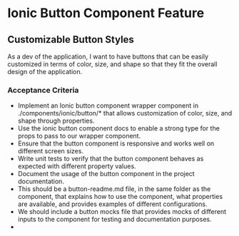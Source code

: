 # Ionic Button Component Feature

## Customizable Button Styles

As a dev of the application, I want to have buttons that can be easily customized in terms of color, size, and shape so that they fit the overall design of the application.

### Acceptance Criteria
- Implement an Ionic button component wrapper component in ./components/ionic/button/* that allows customization of color, size, and shape through properties.
- Use the ionic button component docs to enable a strong type for the props to pass to our wrapper component.
- Ensure that the button component is responsive and works well on different screen sizes.
- Write unit tests to verify that the button component behaves as expected with different property values.
- Document the usage of the button component in the project documentation.
- This should be a button-readme.md file, in the same folder as the component, that explains how to use the component, what properties are available, and provides examples of different configurations.
- We should include a button mocks file that provides mocks of different inputs to the component for testing and documentation purposes.
- 